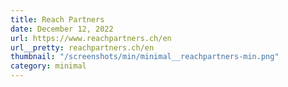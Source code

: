 ```yaml
---
title: Reach Partners
date: December 12, 2022
url: https://www.reachpartners.ch/en
url__pretty: reachpartners.ch/en
thumbnail: "/screenshots/min/minimal__reachpartners-min.png"
category: minimal
---
```

